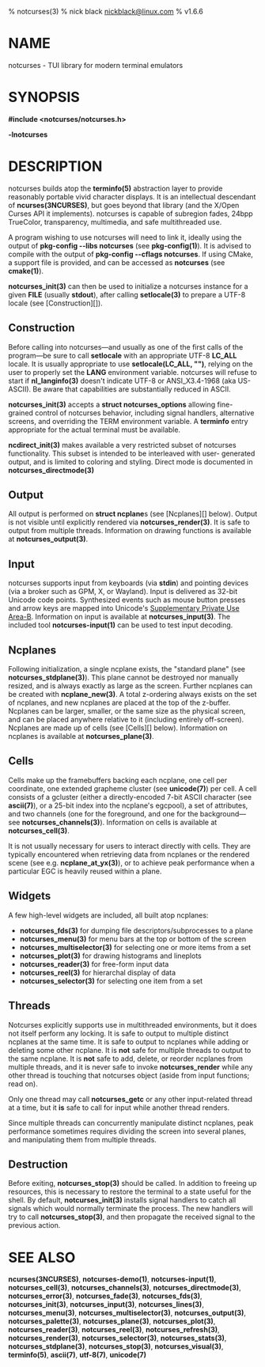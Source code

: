 % notcurses(3)
% nick black <nickblack@linux.com>
% v1.6.6

# NAME

notcurses - TUI library for modern terminal emulators

# SYNOPSIS

**#include <notcurses/notcurses.h>**

**-lnotcurses**

# DESCRIPTION

notcurses builds atop the **terminfo(5)** abstraction layer to provide
reasonably portable vivid character displays. It is an intellectual descendant
of **ncurses(3NCURSES)**, but goes beyond that library (and the X/Open Curses
API it implements). notcurses is capable of subregion fades, 24bpp TrueColor,
transparency, multimedia, and safe multithreaded use.

A program wishing to use notcurses will need to link it, ideally using the
output of **pkg-config --libs notcurses** (see **pkg-config(1)**). It is
advised to compile with the output of **pkg-config --cflags notcurses**. If
using CMake, a support file is provided, and can be accessed as **notcurses**
(see **cmake(1)**).

**notcurses_init(3)** can then be used to initialize a notcurses instance for a
given **FILE** (usually **stdout**), after calling **setlocale(3)** to prepare a
UTF-8 locale (see [Construction][]).

## Construction

Before calling into notcurses—and usually as one of the first calls of the
program—be sure to call **setlocale** with an appropriate UTF-8 **LC_ALL**
locale. It is usually appropriate to use **setlocale(LC_ALL, "")**, relying on
the user to properly set the **LANG** environment variable. notcurses will
refuse to start if **nl_langinfo(3)** doesn't indicate UTF-8 or ANSI_X3.4-1968
(aka US-ASCII). Be aware that capabilities are substantially reduced in ASCII.

**notcurses_init(3)** accepts a **struct notcurses_options** allowing fine-grained
control of notcurses behavior, including signal handlers, alternative screens,
and overriding the TERM environment variable. A **terminfo** entry appropriate
for the actual terminal must be available.

**ncdirect_init(3)** makes available a very restricted subset of
notcurses functionality. This subset is intended to be interleaved with user-
generated output, and is limited to coloring and styling. Direct mode is
documented in **notcurses_directmode(3)**

## Output

All output is performed on **struct ncplane**s (see [Ncplanes][] below). Output
is not visible until explicitly rendered via **notcurses_render(3)**. It is safe to
output from multiple threads. Information on drawing functions is available at
**notcurses_output(3)**.

## Input

notcurses supports input from keyboards (via **stdin**) and pointing devices (via
a broker such as GPM, X, or Wayland). Input is delivered as 32-bit Unicode
code points. Synthesized events such as mouse button presses and arrow keys
are mapped into Unicode's
[Supplementary Private Use Area-B](https://unicode.org/charts/PDF/U100000.pdf).
Information on input is available at **notcurses_input(3)**. The included tool
**notcurses-input(1)** can be used to test input decoding.

## Ncplanes

Following initialization, a single ncplane exists, the "standard plane" (see
**notcurses_stdplane(3)**). This plane cannot be destroyed nor manually resized,
and is always exactly as large as the screen. Further ncplanes can be created
with **ncplane_new(3)**. A total z-ordering always exists on the set of
ncplanes, and new ncplanes are placed at the top of the z-buffer. Ncplanes can
be larger, smaller, or the same size as the physical screen, and can be placed
anywhere relative to it (including entirely off-screen). Ncplanes are made up
of cells (see [Cells][] below). Information on ncplanes is available at
**notcurses_plane(3)**.

## Cells

Cells make up the framebuffers backing each ncplane, one cell per coordinate,
one extended grapheme cluster (see **unicode(7)**) per cell. A cell consists of
a gcluster (either a directly-encoded 7-bit ASCII character (see **ascii(7)**), or
a 25-bit index into the ncplane's egcpool), a set of attributes, and two
channels (one for the foreground, and one for the background—see
**notcurses_channels(3)**). Information on cells is available at
**notcurses_cell(3)**.

It is not usually necessary for users to interact directly with cells. They
are typically encountered when retrieving data from ncplanes or the rendered
scene (see e.g. **ncplane_at_yx(3)**), or to achieve peak performance when a
particular EGC is heavily reused within a plane.

## Widgets

A few high-level widgets are included, all built atop ncplanes:

* **notcurses_fds(3)** for dumping file descriptors/subprocesses to a plane
* **notcurses_menu(3)** for menu bars at the top or bottom of the screen
* **notcurses_multiselector(3)** for selecting one or more items from a set
* **notcurses_plot(3)** for drawing histograms and lineplots
* **notcurses_reader(3)** for free-form input data
* **notcurses_reel(3)** for hierarchal display of data
* **notcurses_selector(3)** for selecting one item from a set

## Threads

Notcurses explicitly supports use in multithreaded environments, but it does
not itself perform any locking. It is safe to output to multiple distinct
ncplanes at the same time. It is safe to output to ncplanes while adding or
deleting some other ncplane. It is **not** safe for multiple threads to output to
the same ncplane. It is **not** safe to add, delete, or reorder ncplanes
from multiple threads, and it is never safe to invoke **notcurses_render**
while any other thread is touching that notcurses object (aside from input
functions; read on).

Only one thread may call **notcurses_getc** or any other input-related thread
at a time, but it **is** safe to call for input while another thread renders.

Since multiple threads can concurrently manipulate distinct ncplanes, peak
performance sometimes requires dividing the screen into several planes, and
manipulating them from multiple threads.

## Destruction

Before exiting, **notcurses_stop(3)** should be called. In addition to freeing up
resources, this is necessary to restore the terminal to a state useful for the
shell. By default, **notcurses_init(3)** installs signal handlers to catch all
signals which would normally terminate the process. The new handlers will try
to call **notcurses_stop(3)**, and then propagate the received signal to the
previous action.

# SEE ALSO

**ncurses(3NCURSES)**,
**notcurses-demo(1)**,
**notcurses-input(1)**,
**notcurses_cell(3)**,
**notcurses_channels(3)**,
**notcurses_directmode(3)**,
**notcurses_error(3)**,
**notcurses_fade(3)**,
**notcurses_fds(3)**,
**notcurses_init(3)**,
**notcurses_input(3)**,
**notcurses_lines(3)**,
**notcurses_menu(3)**,
**notcurses_multiselector(3)**,
**notcurses_output(3)**,
**notcurses_palette(3)**,
**notcurses_plane(3)**,
**notcurses_plot(3)**,
**notcurses_reader(3)**,
**notcurses_reel(3)**,
**notcurses_refresh(3)**,
**notcurses_render(3)**,
**notcurses_selector(3)**,
**notcurses_stats(3)**,
**notcurses_stdplane(3)**,
**notcurses_stop(3)**,
**notcurses_visual(3)**,
**terminfo(5)**, **ascii(7)**, **utf-8(7)**,
**unicode(7)**

